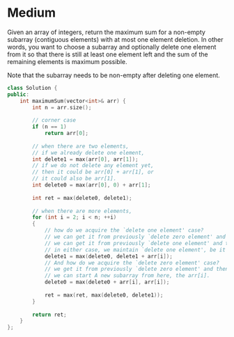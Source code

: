 # Medium

Given an array of integers, return the maximum sum for a non-empty subarray (contiguous elements) with at most one element deletion. In other words, you want to choose a subarray and optionally delete one element from it so that there is still at least one element left and the sum of the remaining elements is maximum possible.

Note that the subarray needs to be non-empty after deleting one element.

```cpp
class Solution {
public:
    int maximumSum(vector<int>& arr) {
        int n = arr.size();
        
        // corner case
        if (n == 1)
            return arr[0];
        
        // when there are two elements,
        // if we already delete one element,
        int delete1 = max(arr[0], arr[1]);
        // if we do not delete any element yet, 
        // then it could be arr[0] + arr[1], or
        // it could also be arr[1].
        int delete0 = max(arr[0], 0) + arr[1];
        
        int ret = max(delete0, delete1);
        
        // when there are more elements,
        for (int i = 2; i < n; ++i)
        {
            // how do we acquire the `delete one element' case?
            // we can get it from previously `delete zero element' and do not add the current arr[i], or
            // we can get it from previously `delete one element' and then add the current arr[i], 
            // in either case, we maintain `delete one element', be it the current arr[i] or some other element before.
            delete1 = max(delete0, delete1 + arr[i]);
            // And how do we acquire the `delete zero element' case?
            // we get it from previously `delete zero element' and then add the current element, or
            // we can start A new subarray from here, the arr[i].
            delete0 = max(delete0 + arr[i], arr[i]);
            
            ret = max(ret, max(delete0, delete1));
        }
        
        return ret;
    }
};
```
